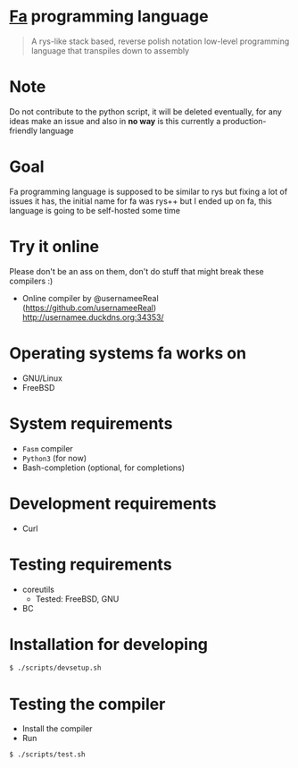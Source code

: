 # [Fa](<https://en.wikipedia.org/wiki/Fa_(letter)>) programming language

> A rys-like stack based, reverse polish notation low-level programming
> language that transpiles down to assembly

# Note

Do not contribute to the python script, it will be deleted eventually,
for any ideas make an issue and also in **no way** is this currently
a production-friendly language

# Goal

Fa programming language is supposed to be similar to rys but
fixing a lot of issues it has, the initial name for fa was
rys++ but I ended up on fa, this language is going to be self-hosted
some time

# Try it online

Please don't be an ass on them, don't do stuff that
might break these compilers :)

-   Online compiler by @usernameeReal (<https://github.com/usernameeReal>) <http://usernamee.duckdns.org:34353/>

# Operating systems fa works on

-   GNU/Linux
-   FreeBSD

# System requirements

-   `Fasm` compiler
-   `Python3` (for now)
-   Bash-completion (optional, for completions)

# Development requirements

-   Curl

# Testing requirements

-   coreutils
    -   Tested: FreeBSD, GNU
-   BC

# Installation for developing

```bash
$ ./scripts/devsetup.sh
```

# Testing the compiler

-   Install the compiler
-   Run

```bash
$ ./scripts/test.sh
```
